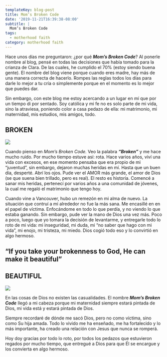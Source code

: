 ```yaml
---
templateKey: blog-post
title: Mom’s Broken Code
date: '2019-11-21T16:39:38-08:00'
subtitle: |
  Mom’s Broken Code
tags:
  - motherhood faith
category: motherhood faith
---
```

Hace unos días me preguntaron: ¿por qué **_Mom’s Broken Code_**? Al ponerle nombre al blog, pensé en todas las decisiones que había tomado para la crianza de Clara. De las cuales, he cumplido el 70% (estoy siendo buena gente). El nombre del blog viene porque cuando eres madre, hay más de una manera correcta de hacerlo. Rompes las reglas todos los días para darle lo mejor a tu cría o simplemente porque en el momento es lo mejor que puedes dar. 

Sin embargo, con este blog me estoy acercando a un lugar en mí que por un tiempo di por sentado. Soy católica y mi fe no es solo parte de mi vida, sino la atraviesa, poniendo color a casa pedazo de ella: mi matrimonio, mi maternidad, mis estudios, mis amigos, todo. 



## BROKEN 

![](/assets/image1ok.jpg)

Cuando pienso en _Mom’s Broken Code._ Veo la palabra _**“Broken”**_ y me hace mucho ruido. Por mucho tiempo estuve así: rota. Hace varios años, viví una vida con excesos, en ese momento pensaba que era propio de mi “juventud”, sin embargo, dejaron muchas heridas en mí. Hasta que un buen día, desperté. Abrí los ojos. Pude ver el AMOR más grande, el amor de Dios (se que suena bien trillado, pero es real). El resto es historia. Comencé a sanar mis heridas, pertenecí por varios años a una comunidad de jóvenes, la cual me regaló el matrimonio que tengo hoy. 

Cuando vine a Vancouver, hubo un remezón en mi alma de nuevo. La situación que contruí a mi alrededor no fue la más sana. Me encasillé en en el papel de víctima. Enfocándome en todo lo que perdía, y no viendo lo que estaba ganando. Sin embargo, pude ver la mano de Dios una vez más. Poco a poco, luego que yo tomara la decisión de levantarme, y entregarle todo lo roto de mi vida: mi inseguridad, mi duda, mi “no saber que hago con mi vida”, mi enojo, mi tristeza, mi miedo. Dios cogió todo eso y lo convirtió en algo hermoso. 



## **“If you take your brokenness to God, He can make it beautiful”**



## BEAUTIFUL

![](/assets/image2ok.jpg)

En las cosas de Dios no existen las casualidades. El nombre _**Mom’s Broken Code**_ llegó a mi cabeza porque mi maternidad siempre estará pintada de Dios, mi vida está y estará pintada de Dios. 

Siempre recordaré de dónde me sacó Dios, pero no como víctima, sino como Su hija amada. Todo lo vivido me ha enseñado, me ha fortalecido y lo más importante, ha creado una relación con Jesus que nunca se romperá. 

Hoy doy gracias por todo lo roto, por todos los pedazos que estuvieron regados por mucho tiempo, que entregué a Dios para que Él se encargue y los convierta en algo hermoso.
